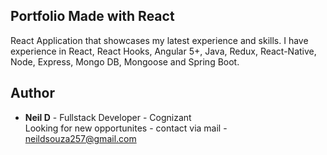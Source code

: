 ## Portfolio Made with React
React Application that showcases my latest experience and skills. I have experience in React, React Hooks, Angular 5+, Java, Redux, React-Native, Node, Express, Mongo DB, Mongoose and Spring Boot.

## Author
* **Neil D** - Fullstack Developer - Cognizant
<br />Looking for new opportunites - contact via mail - neildsouza257@gmail.com

